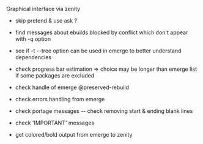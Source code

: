 Graphical interface via zenity
- skip pretend & use ask ?

- find messages about ebuilds blocked by conflict which don't appear with -q option

- see if -t --tree option can be used in emerge to better understand dependencies
- check progress bar estimation => choice may be longer than emerge list if some packages are excluded

- check handle of emerge @preserved-rebuild
- check errors handling from emerge
- check portage messages
	-- check removing start & ending blank lines
- check 'IMPORTANT' messages

- get colored/bold output from emerge to zenity

